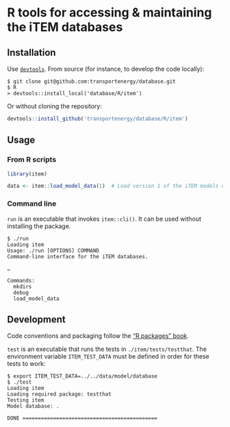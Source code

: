 R tools for accessing & maintaining the iTEM databases
======================================================

Installation
------------

Use [`devtools`](https://cran.r-project.org/package=devtools). From source (for instance, to develop the code locally):

```
$ git clone git@github.com:transportenergy/database.git
$ R
> devtools::install_local('database/R/item')
```

Or without cloning the repository:

```r
devtools::install_github('transportenergy/database/R/item')
```

Usage
-----

### From R scripts

``` r
library(item)

data <- item::load_model_data(1)  # Load version 1 of the iTEM models database
```

### Command line

`run` is an executable that invokes `item::cli()`. It can be used without installing the package.

```
$ ./run
Loading item
Usage: ./run [OPTIONS] COMMAND
Command-line interface for the iTEM databases.

…

Commands:
  mkdirs
  debug
  load_model_data
```


Development
-----------

Code conventions and packaging follow the [“R packages” book](http://r-pkgs.had.co.nz/).

`test` is an executable that runs the tests in `./item/tests/testthat`. The environment variable `ITEM_TEST_DATA` must be defined in order for these tests to work:

```
$ export ITEM_TEST_DATA=../../data/model/database
$ ./test
Loading item
Loading required package: testthat
Testing item
Model database: .

DONE ============================================
```
